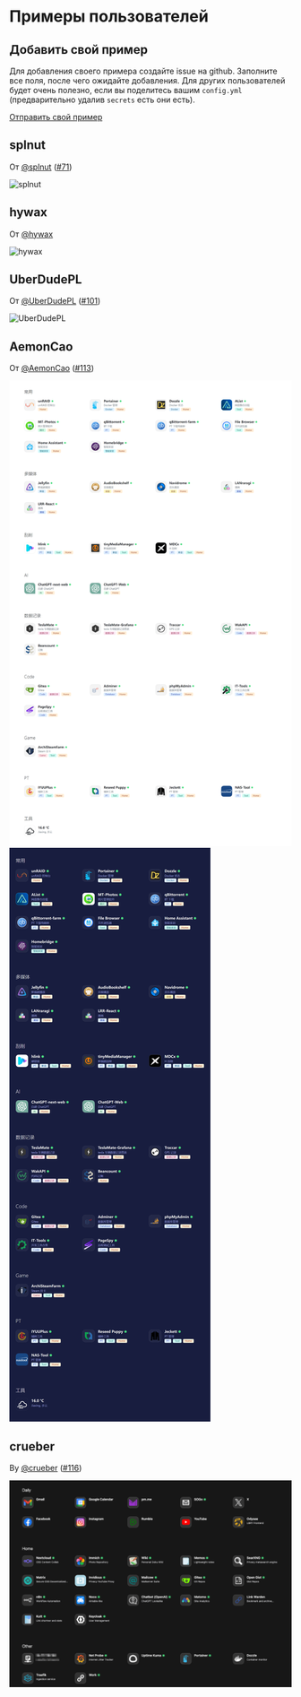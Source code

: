 # Примеры пользователей

## Добавить свой пример

Для добавления своего примера создайте issue на github. Заполните все поля, после чего ожидайте добавления.
Для других пользователей будет очень полезно, если вы поделитесь вашим `config.yml` (предварительно удалив `secrets` есть они есть).

[Отправить свой пример](https://github.com/hywax/mafl/issues/new?assignees=&labels=showcase&projects=&template=showcase.yml&title=%5BSHOWCASE%5D+%3Ctitle%3E)

## splnut

От [@splnut](https://github.com/splnut) ([#71](https://github.com/hywax/mafl/issues/71))

![splnut](../../public/showcase/splnut.png)

## hywax

От [@hywax](https://github.com/hywax)

![hywax](../../public/showcase/hywax.png)

## UberDudePL

От [@UberDudePL](https://github.com/UberDudePL) ([#101](https://github.com/hywax/mafl/issues/101))

![UberDudePL](../../public/showcase/uberdudepl.png)

## AemonCao

От [@AemonCao](https://github.com/AemonCao) ([#113](https://github.com/hywax/mafl/issues/113))

![AemonCao 1](../../public/showcase/aemon-cao-1.png)
![AemonCao 2](../../public/showcase/aemon-cao-2.png)

## crueber

By [@crueber](https://github.com/crueber) ([#116](https://github.com/hywax/mafl/issues/116))

![crueber](../../public/showcase/crueber.png)
